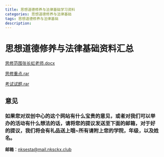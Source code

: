 ```yaml
---
title: 思想道德修养与法律基础学习资料
categories: 思想道德修养与法律基础
tags: 思想道德修养与法律基础
description: 
---
```


# 思想道德修养与法律基础资料汇总

<!--more-->

[思修范围张长虹老师.docx](https://raw.githubusercontent.com/nksckx/sixiu/master/思修范围%20张长虹老师.docx)

[思修重点.rar](https://raw.githubusercontent.com/nksckx/sixiu/master/思修重点.rar)

[考试试题.rar](https://raw.githubusercontent.com/nksckx/sixiu/master/考试试题.rar)

## 意见

### 如果您对双创中心的这个网站有什么宝贵的意见，或者对我们可以举办的活动有什么想法的话，请将您的提议发送至下面的邮箱，对于好的提议，我们将会有礼品送上哦~所有请附上您的学院，年级，以及姓名。

**邮箱**：nksesta@mail.nksckx.club

